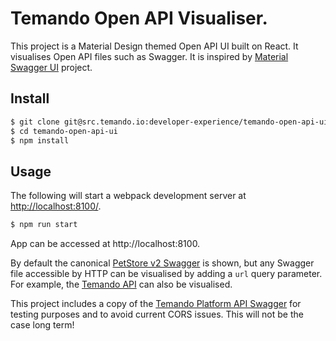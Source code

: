 # Temando Open API Visualiser.

This project is a Material Design themed Open API UI built on React. It visualises Open API files such as Swagger. It is inspired by [Material Swagger UI](https://github.com/legendecas/material-swagger-ui) project.

## Install

```sh
$ git clone git@src.temando.io:developer-experience/temando-open-api-ui.git
$ cd temando-open-api-ui
$ npm install
```

## Usage

The following will start a webpack development server at [http://localhost:8100/](http://localhost:8100/).

```sh
$ npm run start
```

App can be accessed at http://localhost:8100.

By default the canonical [PetStore v2 Swagger](http://petstore.swagger.io/v2/swagger.json) is shown, but any Swagger file accessible by HTTP can be visualised by adding a `url` query parameter. For example, the [Temando API](http://localhost:8100/?url=sample-platform-swagger.json) can also be visualised.

This project includes a copy of the [Temando Platform API Swagger](http://canary-library-of-alexandria.s3-website-us-east-1.amazonaws.com/definition-viewer/resources/swagger/sample-platform-swagger.js) for testing purposes and to avoid current CORS issues. This will not be the case long term!
